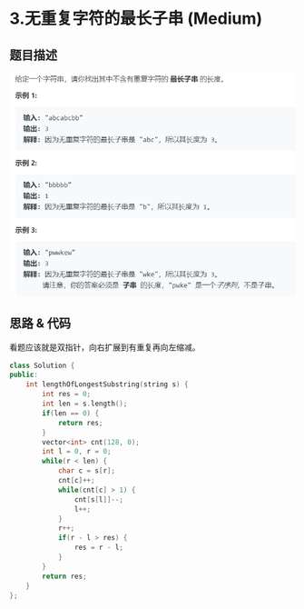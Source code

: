 # 3.无重复字符的最长子串 (Medium)

## 题目描述

![](3.png)

## 思路 & 代码

看题应该就是双指针，向右扩展到有重复再向左缩减。

```c++ tab="双指针"
class Solution {
public:
    int lengthOfLongestSubstring(string s) {
        int res = 0;
        int len = s.length();
        if(len == 0) {
            return res;
        }
        vector<int> cnt(128, 0);
        int l = 0, r = 0;
        while(r < len) {
            char c = s[r];
            cnt[c]++;
            while(cnt[c] > 1) {
                cnt[s[l]]--;
                l++;
            }
            r++;
            if(r - l > res) {
                res = r - l;
            }
        }
        return res;
    }
};
```